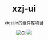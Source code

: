 <br>

<h1 align="center">xzj-ui</h1>

<p align="center">
xiezijie的组件库项目
</p>

<p align="center">
  <a href="https://github.com/xiezijie4396/xzj-ui/actions/workflows/main.yaml">
    <img src="https://github.com/xiezijie4396/xzj-ui/actions/workflows/main.yaml/badge.svg" alt="CI" style="max-width: 100%;">
  </a>
  <a href="https://codecov.io/gh/xiezijie4396/xzj-ui" >
    <img src="https://codecov.io/gh/xiezijie4396/xzj-ui/branch/main/graph/badge.svg?token=L9PEDYCFT4"/>
  </a>
</p>


<br>
<br>
